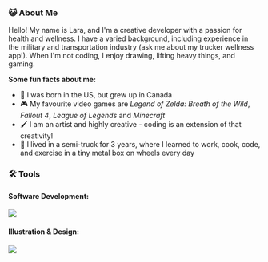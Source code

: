 ### :smiley_cat: About Me
Hello! My name is Lara, and I'm a creative developer with a passion for health and wellness. I have a varied background, including experience in the military and transportation industry (ask me about my trucker wellness app!). When I'm not coding, I enjoy drawing, lifting heavy things, and gaming.

**Some fun facts about me:**
- :maple_leaf: I was born in the US, but grew up in Canada
- :video_game: My favourite video games are *Legend of Zelda: Breath of the Wild*, *Fallout 4*, *League of Legends* and *Minecraft*
- :paintbrush: I am an artist and highly creative - coding is an extension of that creativity!
- :truck: I lived in a semi-truck for 3 years, where I learned to work, cook, code, and exercise in a tiny metal box on wheels every day

### :hammer_and_wrench: Tools
#### Software Development:
<img src="https://skillicons.dev/icons?i=html,css,tailwind,javascript,typescript,nodejs,react,next,astro,python,django,php,wordpress,mongodb,postgres,godot&perline=8" />

#### Illustration & Design:
<img src="https://skillicons.dev/icons?i=photoshop,illustrator,figma,miro" />
